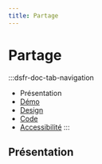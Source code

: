 ```yaml
---
title: Partage
---
```


# Partage

:::dsfr-doc-tab-navigation
- Présentation
- [Démo](./demo/index.md)
- [Design](./design/index.md)
- [Code](./code/index.md)
- [Accessibilité](./accessibility/index.md)
:::

## Présentation
